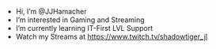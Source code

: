 -  Hi, I’m @JJHamacher
-  I’m interested in Gaming and Streaming
-  I’m currently learning IT-First LVL Support
-  Watch my Streams at https://www.twitch.tv/shadowtiger_jl
